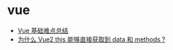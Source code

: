 # vue
* [Vue 基础难点总结](https://mp.weixin.qq.com/s/Vzt1LbuqOIYcpqwAcUDBjw)
* [为什么 Vue2 this 能够直接获取到 data 和 methods ?](https://mp.weixin.qq.com/s/w-Pk1QlTEjH90KUzr60Asg)
